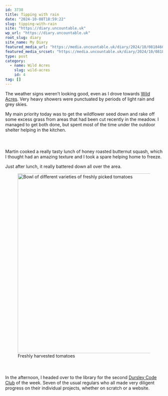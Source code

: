 ```yaml
---
id: 3738
title: Tipping with rain
date: "2024-10-08T18:59:22"
slug: tipping-with-rain
site: "https://diary.uncountable.uk"
wp_url: "https://diary.uncountable.uk"
root_slug: diary
site_name: My Diary
featured_media_url: "https://media.uncountable.uk/diary/2024/10/08184609/IMG20241008121204.webp"
featured_media_srcset: "https://media.uncountable.uk/diary/2024/10/08184609/IMG20241008121204-300x168.webp 300w, https://media.uncountable.uk/diary/2024/10/08184609/IMG20241008121204-1024x573.webp 1024w, https://media.uncountable.uk/diary/2024/10/08184609/IMG20241008121204-150x150.webp 150w, https://media.uncountable.uk/diary/2024/10/08184609/IMG20241008121204-640x358.webp 640w, https://media.uncountable.uk/diary/2024/10/08184609/IMG20241008121204.webp 2000w"
type: post
category:
  - name: Wild Acres
    slug: wild-acres
    id: 4
tag: []
---
```



<p>The weather signs weren&#8217;t looking good, even as I drove towards <a href="https://wildacres.org.uk/">Wild Acres</a>.  Very heavy showers were punctuated by periods of light rain and grey skies.</p>



<p>My main priority today was to get the wildflower seed down and rake off some excess grass from areas that had been cut recently in the meadow.  I managed to get both done, but spent most of the time under the outdoor shelter helping in the kitchen.</p>


<style>.kb-row-layout-id3738_3d3a79-75 > .kt-row-column-wrap{align-content:start;}:where(.kb-row-layout-id3738_3d3a79-75 > .kt-row-column-wrap) > .wp-block-kadence-column{justify-content:start;}.kb-row-layout-id3738_3d3a79-75 > .kt-row-column-wrap{column-gap:var(--global-kb-gap-md, 2rem);row-gap:var(--global-kb-gap-md, 2rem);padding-top:var(--global-kb-spacing-sm, 1.5rem);padding-bottom:var(--global-kb-spacing-sm, 1.5rem);grid-template-columns:repeat(2, minmax(0, 1fr));}.kb-row-layout-id3738_3d3a79-75 > .kt-row-layout-overlay{opacity:0.30;}@media all and (max-width: 1024px){.kb-row-layout-id3738_3d3a79-75 > .kt-row-column-wrap{grid-template-columns:repeat(2, minmax(0, 1fr));}}@media all and (max-width: 767px){.kb-row-layout-id3738_3d3a79-75 > .kt-row-column-wrap{grid-template-columns:minmax(0, 1fr);}.kb-row-layout-id3738_3d3a79-75 > .kt-row-column-wrap > .wp-block-kadence-column:nth-of-type(1){order:2;}.kb-row-layout-id3738_3d3a79-75 > .kt-row-column-wrap > .wp-block-kadence-column:nth-of-type(2){order:1;}.kb-row-layout-id3738_3d3a79-75 > .kt-row-column-wrap > .wp-block-kadence-column:nth-of-type(3){order:12;}.kb-row-layout-id3738_3d3a79-75 > .kt-row-column-wrap > .wp-block-kadence-column:nth-of-type(4){order:11;}.kb-row-layout-id3738_3d3a79-75 > .kt-row-column-wrap > .wp-block-kadence-column:nth-of-type(5){order:22;}.kb-row-layout-id3738_3d3a79-75 > .kt-row-column-wrap > .wp-block-kadence-column:nth-of-type(6){order:21;}.kb-row-layout-id3738_3d3a79-75 > .kt-row-column-wrap > .wp-block-kadence-column:nth-of-type(7){order:32;}.kb-row-layout-id3738_3d3a79-75 > .kt-row-column-wrap > .wp-block-kadence-column:nth-of-type(8){order:31;}}</style><div class="kb-row-layout-wrap kb-row-layout-id3738_3d3a79-75 alignnone wp-block-kadence-rowlayout"><div class="kt-row-column-wrap kt-has-2-columns kt-row-layout-equal kt-tab-layout-inherit kt-mobile-layout-row kt-row-valign-top">
<style>.kadence-column3738_87b849-dc > .kt-inside-inner-col,.kadence-column3738_87b849-dc > .kt-inside-inner-col:before{border-top-left-radius:0px;border-top-right-radius:0px;border-bottom-right-radius:0px;border-bottom-left-radius:0px;}.kadence-column3738_87b849-dc > .kt-inside-inner-col{column-gap:var(--global-kb-gap-sm, 1rem);}.kadence-column3738_87b849-dc > .kt-inside-inner-col{flex-direction:column;}.kadence-column3738_87b849-dc > .kt-inside-inner-col > .aligncenter{width:100%;}.kadence-column3738_87b849-dc > .kt-inside-inner-col:before{opacity:0.3;}.kadence-column3738_87b849-dc{position:relative;}@media all and (max-width: 1024px){.kadence-column3738_87b849-dc > .kt-inside-inner-col{flex-direction:column;justify-content:center;}}@media all and (max-width: 767px){.kadence-column3738_87b849-dc > .kt-inside-inner-col{flex-direction:column;justify-content:center;}}</style>
<div class="wp-block-kadence-column kadence-column3738_87b849-dc"><div class="kt-inside-inner-col">
<p>Martin cooked a really tasty lunch of honey roasted butternut squash, which I thought had an amazing texture and I took a spare helping home to freeze.</p>



<p>Just after lunch, it really battered down all over the area.</p>
</div></div>


<style>.kadence-column3738_81714d-7c > .kt-inside-inner-col,.kadence-column3738_81714d-7c > .kt-inside-inner-col:before{border-top-left-radius:0px;border-top-right-radius:0px;border-bottom-right-radius:0px;border-bottom-left-radius:0px;}.kadence-column3738_81714d-7c > .kt-inside-inner-col{column-gap:var(--global-kb-gap-sm, 1rem);}.kadence-column3738_81714d-7c > .kt-inside-inner-col{flex-direction:column;}.kadence-column3738_81714d-7c > .kt-inside-inner-col > .aligncenter{width:100%;}.kadence-column3738_81714d-7c > .kt-inside-inner-col:before{opacity:0.3;}.kadence-column3738_81714d-7c{position:relative;}@media all and (max-width: 1024px){.kadence-column3738_81714d-7c > .kt-inside-inner-col{flex-direction:column;justify-content:center;}}@media all and (max-width: 767px){.kadence-column3738_81714d-7c > .kt-inside-inner-col{flex-direction:column;justify-content:center;}}</style>
<div class="wp-block-kadence-column kadence-column3738_81714d-7c"><div class="kt-inside-inner-col">
<figure class="wp-block-image size-large"><img loading="lazy" decoding="async" width="1024" height="576" src="https://media.uncountable.uk/diary/2024/10/08184608/IMG20241008114938-1024x576.webp" alt="Bowl of different varieties of freshly picked tomatoes" class="wp-image-3739" srcset="https://media.uncountable.uk/diary/2024/10/08184608/IMG20241008114938-1024x576.webp 1024w, https://media.uncountable.uk/diary/2024/10/08184608/IMG20241008114938-300x169.webp 300w, https://media.uncountable.uk/diary/2024/10/08184608/IMG20241008114938-640x360.webp 640w, https://media.uncountable.uk/diary/2024/10/08184608/IMG20241008114938.webp 2000w" sizes="auto, (max-width: 1024px) 100vw, 1024px" /><figcaption class="wp-element-caption">Freshly harvested tomatoes</figcaption></figure>
</div></div>

</div></div>


<p>In the afternoon, I headed over to the library for the second <a href="https://www.facebook.com/dursleycodeclub">Dursley Code Club</a> of the week.  Seven of the usual regulars who all made very diligent progress on their individual projects, whether on scratch or a website.</p>
